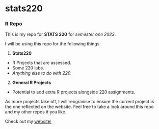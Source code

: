 # stats220

### R Repo

This is my repo for **STATS 220** for *semester one 2023*.

I will be using this repo for the following things:

1. **Stats220**
  * R Projects that are assessed.
  * Some 220 labs.
  * *Anything else to do with 220.*
2. **General R Projects**
  * Potential to add extra R projects alongside 220 assignments.

As more projects take off, I will reogranise to ensure the current project 
is the one reflected on the website. Feel free to take a look around this repo and
my other repos if you like.

Check out my [website!](https://rocky7211.github.io/stats220/)
